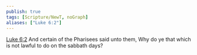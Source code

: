 ```yaml
---
publish: true
tags: [Scripture/NewT, noGraph]
aliases: ["Luke 6:2"]
---
```

[Luke 6:2](https://churchofjesuschrist.org/study/scriptures/nt/luke/6?lang=eng&id=p2#p2) And certain of the Pharisees said unto them, Why do ye that which is not lawful to do on the sabbath days?
